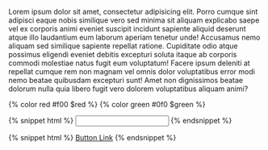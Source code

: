 Lorem ipsum dolor sit amet, consectetur adipisicing elit. Porro cumque sint adipisci eaque nobis similique vero sed minima sit aliquam explicabo saepe vel ex corporis animi eveniet suscipit incidunt sapiente aliquid deserunt atque illo laudantium eum laborum aperiam tenetur unde! Accusamus nemo aliquam sed similique sapiente repellat ratione. Cupiditate odio atque possimus eligendi eveniet debitis excepturi soluta itaque ab corporis commodi molestiae natus fugit eum voluptatum! Facere ipsum deleniti at repellat cumque rem non magnam vel omnis dolor voluptatibus error modi nemo beatae quibusdam excepturi sunt! Amet non dignissimos beatae dolorum nulla quia libero fugit vero dolorem voluptatibus aliquam animi?


{% color red #f00 $red %}
{% color green #0f0 $green %}

{% snippet html %}
<input type="text" />
{% endsnippet %}

{% snippet html %}
<a href="btn ptn-primary">Button Link</a>
{% endsnippet %}